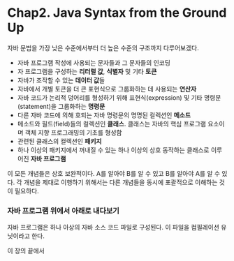 # Chap2. Java Syntax from the Ground Up

자바 문법을 가장 낮은 수준에서부터 더 높은 수준의 구조까지 다루어보겠다.

- 자바 프로그램 작성에 사용되는 문자들과 그 문자들의 인코딩
- 자 프로그램을 구성하는 **리터럴 값**, **식별자** 및 기타 **토큰**
- 자바가 조작할 수 있는 **데이터 값**들
- 자바에서 개별 토큰을 더 큰 표현식으로 그룹화하는 데 사용되는 **연산자**
- 자바 코드가 논리적 덩어리를 형성하기 위해 표현식(expression) 및 기타 명령문(statement)을 그룹화하는 **명령문**
- 다른 자바 코드에 의해 호되는 자바 명령문의 명명된 컬렉션인 **메소드**
- 메소드와 필드(field)들의 컬렉션인 **클래스**. 클래스는 자바의 핵심 프로그램 요소이며 객체 지향 프로그래밍의 기초를 형성함
- 관련된 클래스의 컬렉션인 **패키지**
- 하나 이상의 패키지에서 꺼내질 수 있는 하나 이상의 상호 동작하는 클래스로 이루어진 **자바 프로그램**

이 모든 개념들은 상호 보완적이다.  A를 알아야 B를 알 수 있고 B를 알아야 A를 알 수 있다. 각 개념을 제대로 이행하기 위해서는 다른 개념들을 동시에 포괄적으로 이해하는 것이 필요하다.

### 자바 프로그램 위에서 아래로 내다보기

자바 프로그램은 하나 아상의 자바 소스 코드 파일로 구성된다. 이 파일을 컴필레이션 유닛이라고 한다.

이 장의 끝에서
